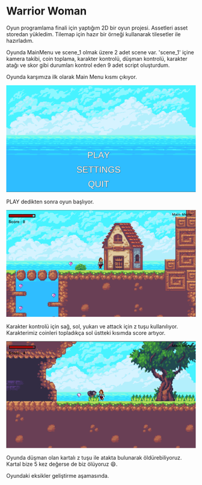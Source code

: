 # Warrior Woman

Oyun programlama finali için yaptığım 2D bir oyun projesi. Assetleri asset storedan yükledim. Tilemap için hazır bir örneği kullanarak tilesetler ile hazırladım. 

Oyunda MainMenu ve scene_1 olmak üzere 2 adet scene var. 'scene_1' içine kamera takibi, coin toplama, karakter kontrolü, düşman kontrolü, karakter atağı ve skor gibi durumları kontrol eden 9 adet script oluşturdum.

Oyunda karşımıza ilk olarak Main Menu kısmı çıkıyor.

<img src="https://github.com/iremnuromgen/warrior-woman/blob/main/menu.png" width="auto">

PLAY dedikten sonra oyun başlıyor. 

<img src="https://github.com/iremnuromgen/warrior-woman/blob/main/mainscene.png" width="auto">

Karakter kontrolü için sağ, sol, yukarı ve attack için z tuşu kullanılıyor. Karakterimiz coinleri topladıkça sol üstteki kısımda score artıyor.

<img src="https://github.com/iremnuromgen/warrior-woman/blob/main/mainscene2.png" width="auto">

Oyunda düşman olan kartalı z tuşu ile atakta bulunarak öldürebiliyoruz. Kartal bize 5 kez değerse de biz ölüyoruz :smile:.

Oyundaki eksikler geliştirme aşamasında.

